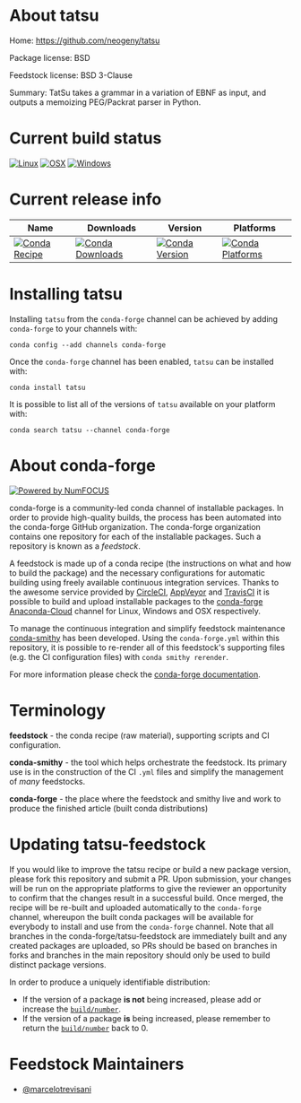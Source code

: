 <!--
# -*- mode: jinja -*-
-->

About tatsu
===========

Home: https://github.com/neogeny/tatsu

Package license: BSD

Feedstock license: BSD 3-Clause

Summary: TatSu takes a grammar in a variation of EBNF as input, and outputs a memoizing PEG/Packrat parser in Python.



Current build status
====================

[![Linux](https://img.shields.io/circleci/project/github/conda-forge/tatsu-feedstock/master.svg?label=Linux)](https://circleci.com/gh/conda-forge/tatsu-feedstock)
[![OSX](https://img.shields.io/travis/conda-forge/tatsu-feedstock/master.svg?label=macOS)](https://travis-ci.org/conda-forge/tatsu-feedstock)
[![Windows](https://img.shields.io/appveyor/ci/conda-forge/tatsu-feedstock/master.svg?label=Windows)](https://ci.appveyor.com/project/conda-forge/tatsu-feedstock/branch/master)

Current release info
====================

| Name | Downloads | Version | Platforms |
| --- | --- | --- | --- |
| [![Conda Recipe](https://img.shields.io/badge/recipe-tatsu-green.svg)](https://anaconda.org/conda-forge/tatsu) | [![Conda Downloads](https://img.shields.io/conda/dn/conda-forge/tatsu.svg)](https://anaconda.org/conda-forge/tatsu) | [![Conda Version](https://img.shields.io/conda/vn/conda-forge/tatsu.svg)](https://anaconda.org/conda-forge/tatsu) | [![Conda Platforms](https://img.shields.io/conda/pn/conda-forge/tatsu.svg)](https://anaconda.org/conda-forge/tatsu) |

Installing tatsu
================

Installing `tatsu` from the `conda-forge` channel can be achieved by adding `conda-forge` to your channels with:

```
conda config --add channels conda-forge
```

Once the `conda-forge` channel has been enabled, `tatsu` can be installed with:

```
conda install tatsu
```

It is possible to list all of the versions of `tatsu` available on your platform with:

```
conda search tatsu --channel conda-forge
```


About conda-forge
=================

[![Powered by NumFOCUS](https://img.shields.io/badge/powered%20by-NumFOCUS-orange.svg?style=flat&colorA=E1523D&colorB=007D8A)](http://numfocus.org)

conda-forge is a community-led conda channel of installable packages.
In order to provide high-quality builds, the process has been automated into the
conda-forge GitHub organization. The conda-forge organization contains one repository
for each of the installable packages. Such a repository is known as a *feedstock*.

A feedstock is made up of a conda recipe (the instructions on what and how to build
the package) and the necessary configurations for automatic building using freely
available continuous integration services. Thanks to the awesome service provided by
[CircleCI](https://circleci.com/), [AppVeyor](https://www.appveyor.com/)
and [TravisCI](https://travis-ci.org/) it is possible to build and upload installable
packages to the [conda-forge](https://anaconda.org/conda-forge)
[Anaconda-Cloud](https://anaconda.org/) channel for Linux, Windows and OSX respectively.

To manage the continuous integration and simplify feedstock maintenance
[conda-smithy](https://github.com/conda-forge/conda-smithy) has been developed.
Using the ``conda-forge.yml`` within this repository, it is possible to re-render all of
this feedstock's supporting files (e.g. the CI configuration files) with ``conda smithy rerender``.

For more information please check the [conda-forge documentation](https://conda-forge.org/docs/).

Terminology
===========

**feedstock** - the conda recipe (raw material), supporting scripts and CI configuration.

**conda-smithy** - the tool which helps orchestrate the feedstock.
                   Its primary use is in the construction of the CI ``.yml`` files
                   and simplify the management of *many* feedstocks.

**conda-forge** - the place where the feedstock and smithy live and work to
                  produce the finished article (built conda distributions)


Updating tatsu-feedstock
========================

If you would like to improve the tatsu recipe or build a new
package version, please fork this repository and submit a PR. Upon submission,
your changes will be run on the appropriate platforms to give the reviewer an
opportunity to confirm that the changes result in a successful build. Once
merged, the recipe will be re-built and uploaded automatically to the
`conda-forge` channel, whereupon the built conda packages will be available for
everybody to install and use from the `conda-forge` channel.
Note that all branches in the conda-forge/tatsu-feedstock are
immediately built and any created packages are uploaded, so PRs should be based
on branches in forks and branches in the main repository should only be used to
build distinct package versions.

In order to produce a uniquely identifiable distribution:
 * If the version of a package **is not** being increased, please add or increase
   the [``build/number``](https://conda.io/docs/user-guide/tasks/build-packages/define-metadata.html#build-number-and-string).
 * If the version of a package **is** being increased, please remember to return
   the [``build/number``](https://conda.io/docs/user-guide/tasks/build-packages/define-metadata.html#build-number-and-string)
   back to 0.

Feedstock Maintainers
=====================

* [@marcelotrevisani](https://github.com/marcelotrevisani/)

